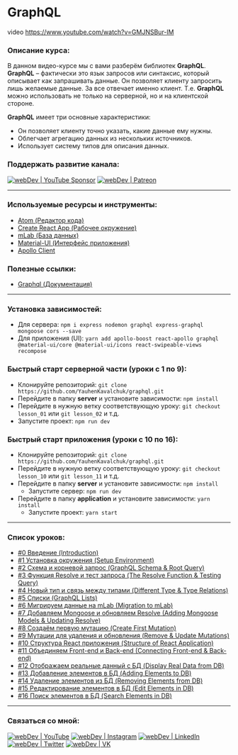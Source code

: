 #  GraphQL

video 
https://www.youtube.com/watch?v=GMJNSBur-lM


### Описание курса:
В данном видео-курсе мы с вами разберём библиотек **GraphQL**. **GraphQL** – фактически это язык запросов или синтаксис, который описывает как запрашивать данные. Он позволяет клиенту запросить лишь желаемые данные. За все отвечает именно клиент. Т.е. **GraphQL** можно использовать не только на серверной, но и на клиентской стороне.

**GraphQL** имеет три основные характеристики:
- Он позволяет клиенту точно указать, какие данные ему нужны.
- Облегчает агрегацию данных из нескольких источников.
- Использует систему типов для описания данных.

### Поддержать развитие канала:
[<img alt="webDev | YouTube Sponsor" src="https://img.shields.io/badge/Become a sponsor-F70000.svg?&style=for-the-badge&logo=youtube&logoColor=fff" />][sponsor]
[<img alt="webDev | Patreon" src="https://img.shields.io/badge/Become a patron-EF6451.svg?&style=for-the-badge&logo=patreon&logoColor=fff" />][patron]

---

### Используемые ресурсы и инструменты:
- [Atom (Редактор кода)](https://atom.io/)
- [Create React App (Рабочее окружение)](https://github.com/facebook/create-react-app)
- [mLab (База данных)](https://mlab.com)
- [Material-UI (Интерфейс приложения)](https://material-ui.com)
- [Apollo Client](https://www.apollographql.com/docs/react/)

### Полезные ссылки:
- [Graphql (Документация)](https://graphql.org/learn/)

---

### Установка зависимостей:
- Для сервера: `npm i express nodemon graphql express-graphql mongoose cors --save`
- Для приложения (UI): `yarn add apollo-boost react-apollo graphql @material-ui/core @material-ui/icons react-swipeable-views recompose`

### Быстрый старт серверной части (уроки с 1 по 9):
- Клонируйте репозиторий: `git clone https://github.com/YauhenKavalchuk/graphql.git`
- Перейдите в папку **server** и установите зависимости: `npm install`
- Перейдите в нужную ветку соответствующую уроку: `git checkout lesson_01` или `git lesson_02` и т.д.
- Запустите проект: `npm run dev`

### Быстрый старт приложения (уроки с 10 по 16):
- Клонируйте репозиторий: `git clone https://github.com/YauhenKavalchuk/graphql.git`
-  Перейдите в нужную ветку соответствующую уроку: `git checkout lesson_10` или `git lesson_11` и т.д.
- Перейдите в папку **server** и установите зависимости: `npm install`
	- Запустите сервер: `npm run dev`
- Перейдите в папку **application** и установите зависимости: `yarn install`
	- Запустите проект: `yarn start`

---

### Список уроков:
- [#0 Введение (Introduction)](https://youtu.be/kZs7CXrtT-s)
- [#1 Установка окружения (Setup Environment)](https://youtu.be/5h7-LVDoR6s)
- [#2 Схема и корневой запрос (GraphQL Schema & Root Query)](https://youtu.be/L9F_UWf14Ls)
- [#3 Функция Resolve и тест запроса (The Resolve Function & Testing Query)](https://youtu.be/8KmJ_RzJrp8)
- [#4 Новый тип и связь между типами (Different Type & Type Relations)](https://youtu.be/fRRWz92Xgzc)
- [#5 Списки (GraphQL Lists)](https://youtu.be/feI6-RrLlKI)
- [#6 Мигрируем данные на mLab (Migration to mLab)](https://youtu.be/Ks95WahxQd8)
- [#7 Добавляем Mongoose и обновляем Resolve (Adding Mongoose Models & Updating Resolve)](https://youtu.be/VWJf4snWKI4)
- [#8 Создаём первую мутацию (Create First Mutation)](https://youtu.be/3kUE0FKkGxc)
- [#9 Мутации для удаления и обновления (Remove & Update Mutations)](https://youtu.be/PO9Ytyj0xqI)
- [#10 Структура React приложения (Structure of React Application​)](https://youtu.be/4uz9Y4tLpPI)
- [#11 Объединяем Front-end и Back-end (Connecting Front-end & Back-end​)](https://youtu.be/Sl6lpXQZvzI)
- [#12 Отображаем реальные данный с БД (Display Real Data from DB)](https://youtu.be/h8Ujd1v7-n4)
- [#13 Добавление элементов в БД (Adding Elements to DB)](https://youtu.be/R_Virr32ZjU)
- [#14 Удаление элементов из БД (Removing Elements from DB)](https://youtu.be/RwSIsfsCzLI)
- [#15 Редактирование элементов в БД (Edit Elements in DB)](https://youtu.be/UqPPvKOgvbM)
- [#16 Поиск элементов в БД (Search Elements in DB)](https://youtu.be/vK7AIcl9h6k)

---

### Связаться со мной:
[<img alt="webDev | YouTube" src="https://img.shields.io/badge/youtube-FF0000.svg?&style=for-the-badge&logo=Instagram&logoColor=white" />][youtube]
[<img alt="webDev | Instagram" src="https://img.shields.io/badge/instagram-E4405F.svg?&style=for-the-badge&logo=Instagram&logoColor=white" />][instagram]
[<img alt="webDev | LinkedIn" src="https://img.shields.io/badge/linkedin-0077B5.svg?&style=for-the-badge&logo=linkedin&logoColor=white" />][linkedin]
[<img alt="webDev | Twitter" src="https://img.shields.io/badge/twitter-1DA1F2.svg?&style=for-the-badge&logo=Twitter&logoColor=white" />][twitter]
[<img alt="webDev | VK" src="https://img.shields.io/badge/vk-4680C2.svg?&style=for-the-badge&logo=Twitter&logoColor=white" />][vk]

[youtube]: https://youtube.com/YauhenKavalchuk
[instagram]: https://instagram.com/YauhenKavalchuk
[linkedin]: https://linkedin.com/in/YauhenKavalchuk
[vk]: https://vk.com/YauhenKavalchuk
[twitter]: https://twitter.com/YauhenKavalchuk
[sponsor]: https://www.youtube.com/channel/UCE9ODjNIkOHrnSdkYWLfYhg/join
[patron]: https://www.patreon.com/YauhenKavalchuk
